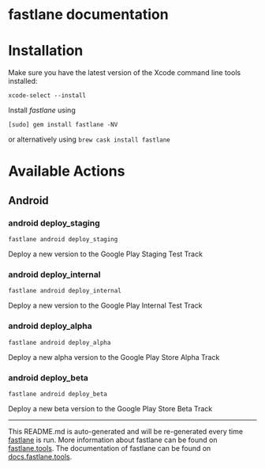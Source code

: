 fastlane documentation
================
# Installation

Make sure you have the latest version of the Xcode command line tools installed:

```
xcode-select --install
```

Install _fastlane_ using
```
[sudo] gem install fastlane -NV
```
or alternatively using `brew cask install fastlane`

# Available Actions
## Android
### android deploy_staging
```
fastlane android deploy_staging
```
Deploy a new version to the Google Play Staging Test Track
### android deploy_internal
```
fastlane android deploy_internal
```
Deploy a new version to the Google Play Internal Test Track
### android deploy_alpha
```
fastlane android deploy_alpha
```
Deploy a new alpha version to the Google Play Store Alpha Track
### android deploy_beta
```
fastlane android deploy_beta
```
Deploy a new beta version to the Google Play Store Beta Track

----

This README.md is auto-generated and will be re-generated every time [fastlane](https://fastlane.tools) is run.
More information about fastlane can be found on [fastlane.tools](https://fastlane.tools).
The documentation of fastlane can be found on [docs.fastlane.tools](https://docs.fastlane.tools).
